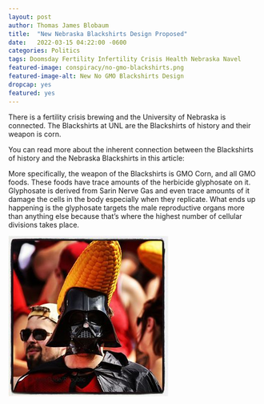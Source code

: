 ```yaml
---
layout: post 
author: Thomas James Blobaum 
title:  "New Nebraska Blackshirts Design Proposed"
date:   2022-03-15 04:22:00 -0600
categories: Politics 
tags: Doomsday Fertility Infertility Crisis Health Nebraska Navel 
featured-image: conspiracy/no-gmo-blackshirts.png
featured-image-alt: New No GMO Blackshirts Design 
dropcap: yes 
featured: yes 
---
```


There is a fertility crisis brewing and the University of Nebraska is connected. The Blackshirts at UNL are the Blackshirts of history and their weapon is corn. 

You can read more about the inherent connection between the Blackshirts of history and the Nebraska Blackshirts in this article: 

<a href="https://www.offtackleempire.com/2020/11/22/21590082/its-probably-time-for-nebraska-to-retire-the-blackshirts-nickname" data-iframely-url></a>

More specifically, the weapon of the Blackshirts is GMO Corn, and all GMO foods. These foods have trace amounts of the herbicide glyphosate on it. Glyphosate is derived from Sarin Nerve Gas and even trace amounts of it damage the cells in the body especially when they replicate. What ends up happening is the glyphosate targets the male reproductive organs more than anything else because that’s where the highest number of cellular divisions takes place. 

<a href="https://www.cnbc.com/2020/02/10/gmos-grantham-warns-only-the-rich-will-be-able-to-have-kids-due-to-chemical-toxicity.html" data-iframely-url></a>

<a href="https://www.gmo.com/americas/research-library/chemical-toxicity-and-the-baby-bust/" data-iframely-url></a>

<a href="http://thenewworldpost.com/world/2022/01/11/the-roots-of-organic-farming-lie-in-fascism.html" data-iframely-url></a>

<a href="http://thenewworldpost.com/health/usa/2022/02/21/sperm-counts-of-western-men-plummeting-analysis-finds.html" data-iframely-url></a>

![](/assets/images/conspiracy/vader-corn.jpeg)

